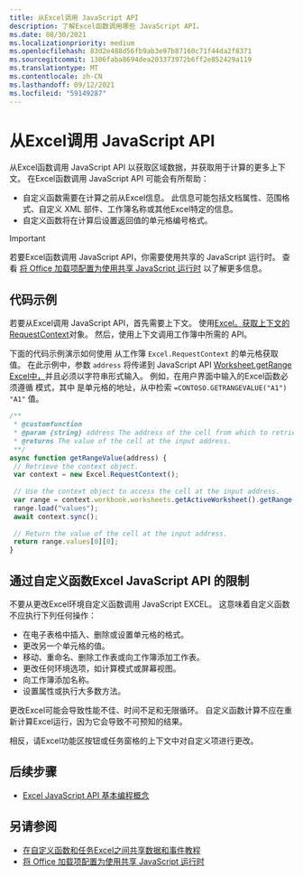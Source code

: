 ```yaml
---
title: 从Excel调用 JavaScript API
description: 了解Excel函数调用哪些 JavaScript API。
ms.date: 08/30/2021
ms.localizationpriority: medium
ms.openlocfilehash: 83d2e488d56fb9ab3e97b87160c71f44da2f8371
ms.sourcegitcommit: 1306faba8694dea203373972b6ff2e852429a119
ms.translationtype: MT
ms.contentlocale: zh-CN
ms.lasthandoff: 09/12/2021
ms.locfileid: "59149287"
---
```

# <a name="call-excel-javascript-apis-from-a-custom-function"></a>从Excel调用 JavaScript API

从Excel函数调用 JavaScript API 以获取区域数据，并获取用于计算的更多上下文。 在Excel函数调用 JavaScript API 可能会有所帮助：

- 自定义函数需要在计算之前从Excel信息。 此信息可能包括文档属性、范围格式、自定义 XML 部件、工作簿名称或其他Excel特定的信息。
- 自定义函数将在计算后设置返回值的单元格编号格式。

> [!IMPORTANT]
> 若要Excel函数调用 JavaScript API，你需要使用共享的 JavaScript 运行时。 查看 [将 Office 加载项配置为使用共享 JavaScript 运行时](../develop/configure-your-add-in-to-use-a-shared-runtime.md) 以了解更多信息。

## <a name="code-sample"></a>代码示例

若要从Excel调用 JavaScript API，首先需要上下文。 使用[Excel。获取上下文的 RequestContext](/javascript/api/excel/excel.requestcontext)对象。 然后，使用上下文调用工作簿中所需的 API。

下面的代码示例演示如何使用 从工作簿 `Excel.RequestContext` 的单元格获取值。 在此示例中，参数 `address` 将传递到 JavaScript API [Worksheet.getRange Excel中，](/javascript/api/excel/excel.worksheet#getRange_address_)并且必须以字符串形式输入。 例如，在用户界面中输入的Excel函数必须遵循 模式，其中 是单元格的地址，从中检索 `=CONTOSO.GETRANGEVALUE("A1")` `"A1"` 值。

```JavaScript
/**
 * @customfunction
 * @param {string} address The address of the cell from which to retrieve the value.
 * @returns The value of the cell at the input address.
 **/
async function getRangeValue(address) {
 // Retrieve the context object. 
 var context = new Excel.RequestContext();
 
 // Use the context object to access the cell at the input address. 
 var range = context.workbook.worksheets.getActiveWorksheet().getRange(address);
 range.load("values");
 await context.sync();
 
 // Return the value of the cell at the input address.
 return range.values[0][0];
}
```

## <a name="limitations-of-calling-excel-javascript-apis-through-a-custom-function"></a>通过自定义函数Excel JavaScript API 的限制

不要从更改Excel环境自定义函数调用 JavaScript EXCEL。 这意味着自定义函数不应执行下列任何操作：

- 在电子表格中插入、删除或设置单元格的格式。
- 更改另一个单元格的值。
- 移动、重命名、删除工作表或向工作簿添加工作表。
- 更改任何环境选项，如计算模式或屏幕视图。
- 向工作簿添加名称。
- 设置属性或执行大多数方法。

更改Excel可能会导致性能不佳、时间不足和无限循环。 自定义函数计算不应在重新计算Excel运行，因为它会导致不可预知的结果。

相反，请Excel功能区按钮或任务窗格的上下文中对自定义项进行更改。

## <a name="next-steps"></a>后续步骤

- [Excel JavaScript API 基本编程概念](../reference/overview/excel-add-ins-reference-overview.md)

## <a name="see-also"></a>另请参阅

- [在自定义函数和任务Excel之间共享数据和事件教程](../tutorials/share-data-and-events-between-custom-functions-and-the-task-pane-tutorial.md)
- [将 Office 加载项配置为使用共享 JavaScript 运行时](../develop/configure-your-add-in-to-use-a-shared-runtime.md)

